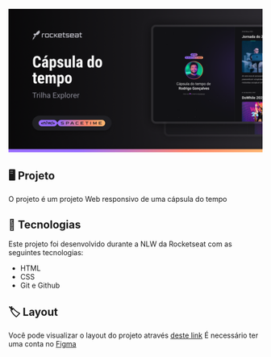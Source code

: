 <p>
  <img src=".github/Preview.png" alt="Project Preview" widht="100" />
</p>

## 🖥️ Projeto

O projeto é um projeto Web responsivo de uma cápsula do tempo

## 🚀 Tecnologias

Este projeto foi desenvolvido durante a NLW da Rocketseat com as seguintes tecnologias:

- HTML
- CSS
- Git e Github

## 🏷️ Layout

Você pode visualizar o layout do projeto através
[deste link](<https://www.figma.com/file/eCDbimLs52yQyLq32bVmp7/C%C3%A1psula-do-tempo-%E2%80%A2-Trilha-Explorer-(Community)-(Copy)?type=design&node-id=306%3A3&t=xLTxgU4T7XepKAm1-1>)
É necessário ter uma conta no [Figma](https://www.figma.com/)

